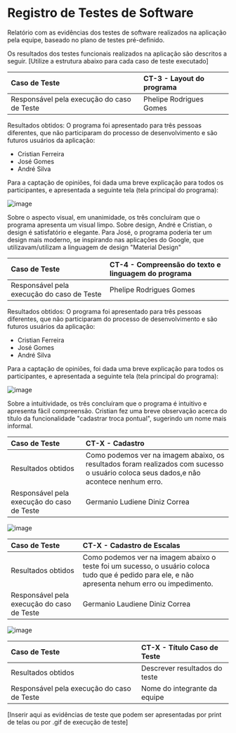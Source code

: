 # Registro de Testes de Software

Relatório com as evidências dos testes de software realizados na aplicação pela equipe, baseado no plano de testes pré-definido.

Os resultados dos testes funcionais realizados na aplicação são descritos a seguir. [Utilize a estrutura abaixo para cada caso de teste executado]

|Caso de Teste    | CT-3 - Layout do programa |
|:---|:---|
| Responsável pela execução do caso de Teste | Phelipe Rodrigues Gomes |

Resultados obtidos:  O programa foi apresentado para três pessoas diferentes, que não participaram do processo de desenvolvimento e são futuros usuários da aplicação: 
  - Cristian Ferreira
  - José Gomes
  - André Silva

Para a captação de opiniões, foi dada uma breve explicação para todos os participantes, e apresentada a seguinte tela (tela principal do programa):

![image](https://github.com/ICEI-PUC-Minas-PMV-ADS/pmv-ads-2023-2-e1-proj-web-t3-Grupo4/assets/110932147/e5a5dba6-80c9-46f8-a27a-c46df7ff037e)

Sobre o aspecto visual, em unanimidade, os três concluíram que o programa apresenta um visual limpo.
Sobre design, André  e Cristian, o design é satisfatório e elegante. Para José, o programa poderia ter um design mais moderno, se inspirando nas aplicações do Google, que utilizavam/utilizam a linguagem de design "Material Design"


|Caso de Teste    | CT-4 - Compreensão do texto e linguagem do programa |
|:---|:---|
| Responsável pela execução do caso de Teste | Phelipe Rodrigues Gomes |

Resultados obtidos:  O programa foi apresentado para três pessoas diferentes, que não participaram do processo de desenvolvimento e são futuros usuários da aplicação: 
  - Cristian Ferreira
  - José Gomes
  - André Silva

Para a captação de opiniões, foi dada uma breve explicação para todos os participantes, e apresentada a seguinte tela (tela principal do programa):

![image](https://github.com/ICEI-PUC-Minas-PMV-ADS/pmv-ads-2023-2-e1-proj-web-t3-Grupo4/assets/110932147/e5a5dba6-80c9-46f8-a27a-c46df7ff037e)

Sobre a intuitividade, os três concluíram que o programa é intuitivo e apresenta fãcil compreensão.
Cristian fez uma breve observação acerca do título da funcionalidade "cadastrar troca pontual", sugerindo um nome mais informal.



|Caso de Teste    | CT-X - Cadastro |
|:---|:---|
| Resultados obtidos |Como podemos ver na imagem  abaixo, os resultados foram realizados com  sucesso o usuário coloca seus dados,e nâo acontece nenhum erro.|
| Responsável pela execução do caso de Teste | Germanio Ludiene Diniz Correa |


![image](https://github.com/ICEI-PUC-Minas-PMV-ADS/pmv-ads-2023-2-e1-proj-web-t3-Grupo4/assets/144963215/2acf9f8a-0807-4015-8876-74e3e49f47d5)


|Caso de Teste    | CT-X - Cadastro de Escalas |
|:---|:---|
| Resultados obtidos | Como podemos ver na imagem abaixo o teste foi um sucesso, o usuário coloca tudo que é pedido para ele, e não apresenta nehum erro ou impedimento. |
| Responsável pela execução do caso de Teste | Germanio Laudiene Diniz Correa |


![image](https://github.com/ICEI-PUC-Minas-PMV-ADS/pmv-ads-2023-2-e1-proj-web-t3-Grupo4/assets/144963215/6b8dc7cd-fdae-4f7f-ae26-1d9cd0b20c80)


|Caso de Teste    | CT-X - Título Caso de Teste |
|:---|:---|
| Resultados obtidos | Descrever resultados do teste  |
| Responsável pela execução do caso de Teste | Nome do integrante da equipe |

[Inserir aqui as evidências de teste que podem ser apresentadas por print de telas ou por .gif de execução de teste]
